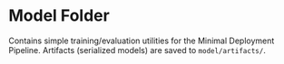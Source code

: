 # Model Folder

Contains simple training/evaluation utilities for the Minimal Deployment Pipeline.
Artifacts (serialized models) are saved to `model/artifacts/`.
